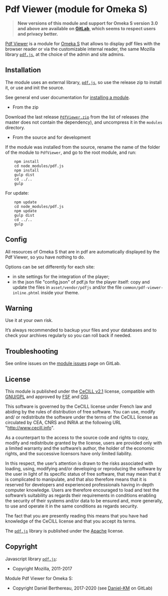 Pdf Viewer (module for Omeka S)
===============================

> __New versions of this module and support for Omeka S version 3.0 and above
> are available on [GitLab], which seems to respect users and privacy better.__

[Pdf Viewer] is a module for [Omeka S] that allows to display pdf files
with the browser reader or via the customizable internal reader, the same Mozilla
library [`pdf.js`], at the choice of the admin and site admins.


Installation
------------

The module uses an external library, [`pdf.js`], so use the release zip to
install it, or use and init the source.

See general end user documentation for [installing a module].

* From the zip

Download the last release [`PdfViewer.zip`] from the list of releases (the
master does not contain the dependency), and uncompress it in the `modules`
directory.

* From the source and for development

If the module was installed from the source, rename the name of the folder of
the module to `PdfViewer`, and go to the root module, and run:

```
    npm install
    cd node_modules/pdf.js
    npm install
    gulp dist
    cd ../..
    gulp
```

For update:

```
    npm update
    cd node_modules/pdf.js
    npm update
    gulp dist
    cd ../..
    gulp
```


Config
------

All resources of Omeka S that are in pdf are automatically displayed by the
Pdf Viewer, so you have nothing to do.

Options can be set differently for each site:

- in site settings for the integration of the player;
- in the json file "config.json" of pdf.js for the player itself: copy and
  update the files in `asset/vendor/pdfjs` and/or the file `common/pdf-viewer-inline.phtml`
  inside your theme.


Warning
-------

Use it at your own risk.

It’s always recommended to backup your files and your databases and to check
your archives regularly so you can roll back if needed.


Troubleshooting
---------------

See online issues on the [module issues] page on GitLab.


License
-------

This module is published under the [CeCILL v2.1] license, compatible with
[GNU/GPL] and approved by [FSF] and [OSI].

This software is governed by the CeCILL license under French law and abiding by
the rules of distribution of free software. You can use, modify and/ or
redistribute the software under the terms of the CeCILL license as circulated by
CEA, CNRS and INRIA at the following URL "http://www.cecill.info".

As a counterpart to the access to the source code and rights to copy, modify and
redistribute granted by the license, users are provided only with a limited
warranty and the software’s author, the holder of the economic rights, and the
successive licensors have only limited liability.

In this respect, the user’s attention is drawn to the risks associated with
loading, using, modifying and/or developing or reproducing the software by the
user in light of its specific status of free software, that may mean that it is
complicated to manipulate, and that also therefore means that it is reserved for
developers and experienced professionals having in-depth computer knowledge.
Users are therefore encouraged to load and test the software’s suitability as
regards their requirements in conditions enabling the security of their systems
and/or data to be ensured and, more generally, to use and operate it in the same
conditions as regards security.

The fact that you are presently reading this means that you have had knowledge
of the CeCILL license and that you accept its terms.

The [`pdf.js`] library is published under the [Apache] license.


Copyright
---------

Javascript library [`pdf.js`]:

* Copyright Mozilla, 2011-2017

Module Pdf Viewer for Omeka S:

* Copyright Daniel Berthereau, 2017-2020 (see [Daniel-KM] on GitLab)


[Pdf Viewer]: https://gitlab.com/Daniel-KM/Omeka-S-module-PdfViewer
[Omeka S]: https://omeka.org/s
[`pdf.js`]: https://mozilla.github.io/pdf.js
[installing a module]: http://dev.omeka.org/docs/s/user-manual/modules/#installing-modules
[`PdfViewer.zip`]: https://gitlab.com/Daniel-KM/Omeka-S-module-PdfViewer/-/releases
[module issues]: https://gitlab.com/Daniel-KM/Omeka-S-module-PdfViewer/-/issues
[CeCILL v2.1]: https://www.cecill.info/licences/Licence_CeCILL_V2.1-en.html
[GNU/GPL]: https://www.gnu.org/licenses/gpl-3.0.html
[FSF]: https://www.fsf.org
[OSI]: http://opensource.org
[Apache]: https://github.com/mozilla/pdf.js/blob/master/LICENSE
[GitLab]: https://gitlab.com/Daniel-KM
[Daniel-KM]: https://gitlab.com/Daniel-KM "Daniel Berthereau"
